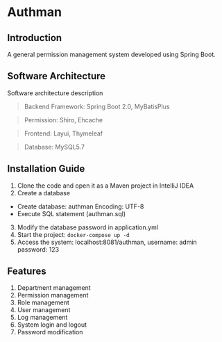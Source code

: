 # Authman

## Introduction
A general permission management system developed using Spring Boot.

## Software Architecture
Software architecture description

> Backend Framework: Spring Boot 2.0, MyBatisPlus

> Permission: Shiro, Ehcache

> Frontend: Layui, Thymeleaf

> Database: MySQL5.7

## Installation Guide

1. Clone the code and open it as a Maven project in IntelliJ IDEA
2. Create a database
  - Create database: authman  Encoding: UTF-8
  - Execute SQL statement (authman.sql)
3. Modify the database password in application.yml
4. Start the project: `docker-compose up -d`
5. Access the system: localhost:8081/authman, username: admin password: 123

## Features
1. Department management
2. Permission management
3. Role management
4. User management
5. Log management
6. System login and logout
7. Password modification

